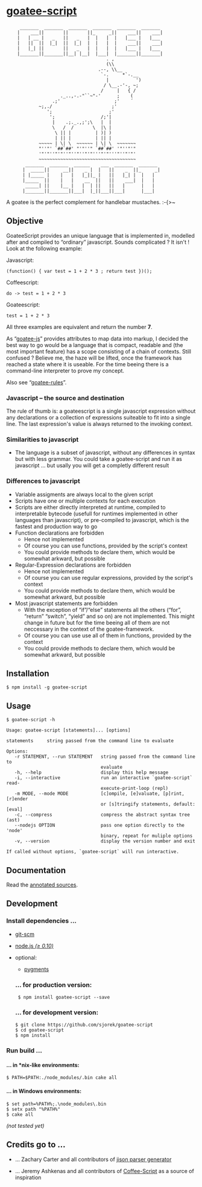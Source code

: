 
[goatee-script](http://sjorek.github.io/goatee-script/)
=======================================================

         _______  _______  _______  _______  _______  _______
        |    ___||       ||       ||_     _||    ___||    ___|
        |   | __ |   _   ||   _   |  |   |  |   |___ |   |___
        |   ||  ||  |_|  ||  |_|  |  |   |  |    ___||    ___|
        |   |_| ||       ||   _   |  |   |  |   |___ |   |___
        |_______||_______||__| |__|  |___|  |_______||_______|
                                         . ,
                                         (\\
                                      .--, \\__
                                       `-.     *`-.__
                                         |          ')
                                        / \__.-'-, ~;
                                       /     |   { /
                        ._..,-.-"``~"-'      ;    (
                     .;'                    ;'    ´
                ~;,./                      ;'
                   ';                     ;'
                    ';                 /;'|
                     |    .;._.,;';\   |  |
                     \   /  /       \  |\ |
                      \ || |         | )| )
                      | || |         | || |
                ~~~~~ | \| \  ~~~~~~ | \| \  ~~~~~~~
                "''"' `##`##' "'"''" `##`##' '"''"'"
                '"'"''"'"''"''"''"'"'''"'"'''"''"'"'
                ~~~~~~~~~~~~~~~~~~~~~~~~~~~~~~~~~~~~
           _______  _______  ______    ___  _______  _______
          |  _____||     __||    _ |  |   ||    _  ||_     _|
          | |_____ |    |   |   |_||_ |   ||   |_| |  |   |
          |_____  ||    |   |    __  ||   ||    ___|  |   |
           _____| ||    |__ |   |  | ||   ||   |      |   |
          |_______||_______||___|  |_||___||___|      |___|

A goatee is the perfect complement for handlebar mustaches. :-{>~

## Objective


GoateeScript provides an unique language that is implemented in, modelled after
and compiled to “ordinary” javascript. Sounds complicated ? It isn't ! Look at
the following example:

Javascript:

    (function() { var test = 1 + 2 * 3 ; return test })();

Coffeescript:

    do -> test = 1 + 2 * 3

Goateescript:

    test = 1 + 2 * 3

All three examples are equivalent and return the number **7**.

As “[goatee-js](http://sjorek.github.io/goatee-js)” provides attributes to
map data into markup, I decided the best way to go would be a language that is
compact, readable and (the most important feature) has a scope consisting of
a chain of contexts.  Still confused ?  Believe me, the haze will be lifted,
once the framework has reached a state where it is useable.  For the time
beeing there is a command-line interpreter to prove my concept.

Also see “[goatee-rules](http://sjorek.github.io/goatee-rules)”.

### Javascript – the source and destination

The rule of thumb is: a goateescript is a single javascript expression without
any declarations or a collection of expressions suiteable to fit into a single
line. The last expression's value is always returned to the invoking context.

### Similarities to javascript

- The language is a subset of javascript, without any differences in syntax
  but with less grammar. You could take a goatee-script and run it as javascript
  … but usally you will get a completly different result

### Differences to javascript

- Variable assigments are always local to the given script
- Scripts have one or multiple contexts for each execution
- Scripts are either directly interpreted at runtime, compiled
  to interpretable bytecode (usefull for runtimes implemented
  in other languages than javascript), or pre-compiled to
  javascript, which is the fastest and production way to go
- Function declarations are forbidden
  - Hence not implemented
  - Of course you can use functions, provided by the script's context
  - You could provide methods to declare them, which would be somewhat arkward,
    but possible
- Regular-Expression declarations are forbidden
  - Hence not implemented
  - Of course you can use regular expressions, provided by the script's context
  - You could provide methods to declare them, which would be somewhat arkward,
    but possible
- Most javascript statements are forbidden
  - With the exception of “if”/“else” statements all the others (“for”, “return”
    “switch”, “yield” and so on) are not implemented.  This might change in
    future but for the time beeing all of them are not neccessary in the context
    of the goatee-framework.
  - Of course you can use use all of them in functions, provided by the context
  - You could provide methods to declare them, which would be somewhat arkward,
    but possible

## Installation

    $ npm install -g goatee-script

## Usage

    $ goatee-script -h

    Usage: goatee-script [statements]... [options]

    statements     string passed from the command line to evaluate

    Options:
       -r STATEMENT, --run STATEMENT   string passed from the command line to
                                       evaluate
       -h, --help                      display this help message
       -i, --interactive               run an interactive `goatee-script` read-
                                       execute-print-loop (repl)
       -m MODE, --mode MODE            [c]ompile, [e]valuate, [p]rint, [r]ender
                                       or [s]tringify statements, default:  [eval]
       -c, --compress                  compress the abstract syntax tree (ast)
       --nodejs OPTION                 pass one option directly to the 'node'
                                       binary, repeat for muliple options
       -v, --version                   display the version number and exit

    If called without options, `goatee-script` will run interactive.

## Documentation

Read the [annotated sources](http://sjorek.github.io/goatee-script/).

## Development

### Install dependencies …

- [git-scm](http://git-scm.com)
- [node.js *(≥ 0.10)*](http://nodejs.org)
- optional:
  - [pygments](http://pygments.org)

  ### … for production version:

       $ npm install goatee-script --save

  ### … for development version:

      $ git clone https://github.com/sjorek/goatee-script
      $ cd goatee-script
      $ npm install

### Run build …

#### … in *nix-like environments:

    $ PATH=$PATH:./node_modules/.bin cake all

#### … in Windows environments:

    $ set path=%PATH%;.\node_modules\.bin
    $ setx path "%PATH%"
    $ cake all

_(not tested yet)_


## Credits go to …

- … Zachary Carter and all contributors of
  [jison parser generator](http://zaach.github.io/jison/)

- … Jeremy Ashkenas and all contributors of
  [Coffee-Script](http://coffeescript.org/)
  as a source of inspiration
